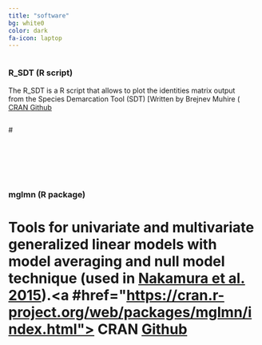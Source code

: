 ```yaml
---
title: "software"
bg: white0
color: dark
fa-icon: laptop
---
```


<div class="feature columns">
  <div class="column2 left">
    <h3>R_SDT (R script)</h3>
    <p>The R_SDT is a R script that allows to plot the identities matrix output from the Species Demarcation Tool (SDT) [Written by Brejnev Muhire (<a href="http://web.cbio.uct.ac.za/~brejnev/")], this is helpful if you do not have the windows version that plots the results.
#<a href="https://cran.r-project.org/web/packages/LeafArea/index.html"> CRAN </a> <a href="https://github.com/mattocci27/LeafArea">Github</a></p>
  </div>
  <div class="column2 right">
    <span class="leaf-img"></span>
  </div>
</div> <!-- end feature -->


#<div class="feature columns">
#  <div class="column2 left">
#    <span class="mglmn-img"></span>
#  </div>
#  <div class="column2 right">
#    <h3>mglmn (R package)</h3>
#    <p>Tools for univariate and multivariate generalized linear models with model averaging and null model technique (used in <a href="http://onlinelibrary.wiley.com/doi/10.1111/jbi.12520/full"> Nakamura et al. 2015</a>).<a #href="https://cran.r-project.org/web/packages/mglmn/index.html"> CRAN </a> <a href="https://github.com/mattocci27/mglmn">Github</a></p>


  </div>
</div> <!-- end feature -->
